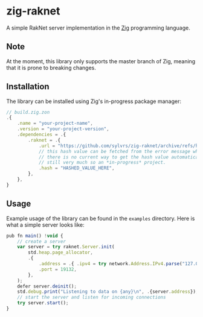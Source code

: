 # zig-raknet

A simple RakNet server implementation in the [Zig](https://ziglang.org) programming language.

## Note

At the moment, this library only supports the master branch of Zig, meaning that it is prone to breaking changes.

## Installation

The library can be installed using Zig's in-progress package manager:

```js
// build.zig.zon
.{
    .name = "your-project-name",
    .version = "your-project-version",
    .dependencies = .{
        .raknet = .{
            .url = "https://github.com/sylvrs/zig-raknet/archive/refs/heads/master.tar.gz",
            // this hash value can be fetched from the error message when trying to build the project
            // there is no current way to get the hash value automatically as the package manager is
            // still very much so an *in-progress* project.
            .hash = "HASHED_VALUE_HERE",
        },
    },
}
```

## Usage

Example usage of the library can be found in the `examples` directory. Here is what a simple server looks like:

```js
pub fn main() !void {
    // create a server
    var server = try raknet.Server.init(
        std.heap.page_allocator,
        .{
            .address = .{ .ipv4 = try network.Address.IPv4.parse("127.0.0.1") },
            .port = 19132,
        },
    );
    defer server.deinit();
    std.debug.print("Listening to data on {any}\n", .{server.address});
    // start the server and listen for incoming connections
    try server.start();
}
```
